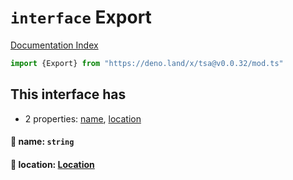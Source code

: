 # `interface` Export

[Documentation Index](../README.md)

```ts
import {Export} from "https://deno.land/x/tsa@v0.0.32/mod.ts"
```

## This interface has

- 2 properties:
[name](#-name-string),
[location](#-location-location)


#### 📄 name: `string`



#### 📄 location: [Location](../interface.Location/README.md)




